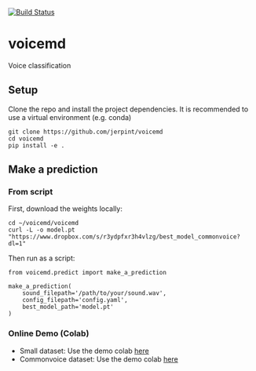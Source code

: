 [![Build Status](https://travis-ci.com/jerpint/voicemd.png?branch=master)](https://travis-ci.com/jerpint/voicemd)

# voicemd


Voice classification

## Setup

Clone the repo and install the project dependencies. It is recommended to use a virtual environment (e.g. conda)

    git clone https://github.com/jerpint/voicemd
    cd voicemd
    pip install -e .


## Make a prediction

### From script
First, download the weights locally:

    cd ~/voicemd/voicemd
    curl -L -o model.pt "https://www.dropbox.com/s/r3ydpfxr3h4vlzg/best_model_commonvoice?dl=1"

Then run as a script:

    from voicemd.predict import make_a_prediction

    make_a_prediction(
        sound_filepath='/path/to/your/sound.wav',
        config_filepath='config.yaml',
        best_model_path='model.pt'
    )


### Online Demo (Colab)

* Small dataset: Use the demo colab [here](https://colab.research.google.com/github/jerpint/voicemd/blob/master/voicemd/colab/VoiceMD.ipynb)
* Commonvoice dataset: Use the demo colab [here](https://colab.research.google.com/github/jerpint/voicemd/blob/master/voicemd/colab/VoiceMD-CV.ipynb)


